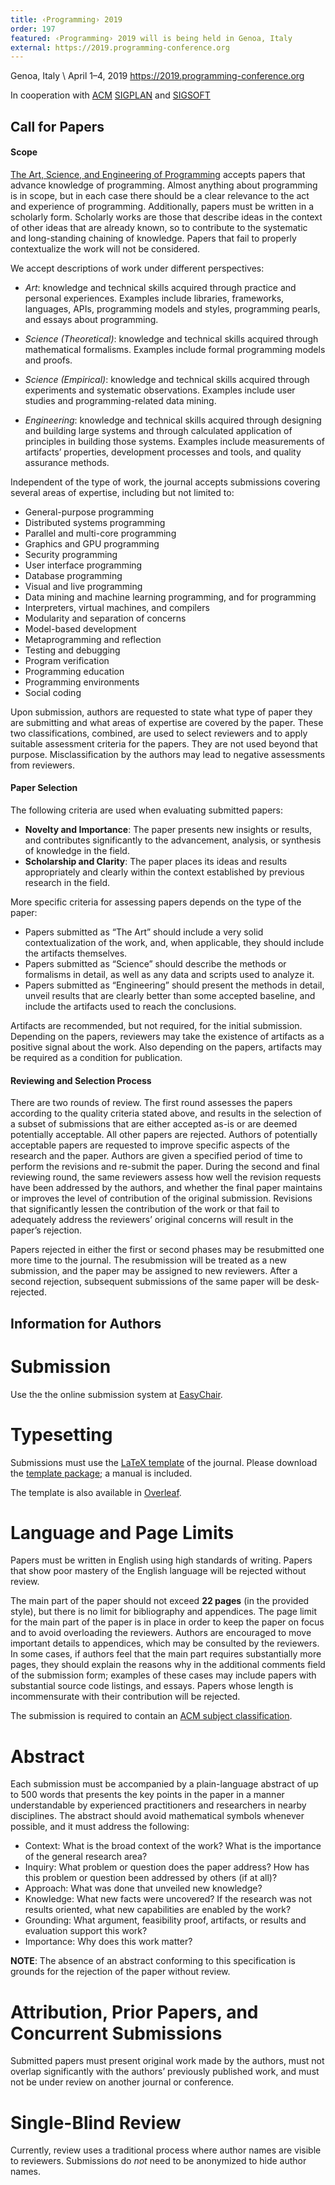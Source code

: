 ```yaml
---
title: ‹Programming› 2019
order: 197
featured: ‹Programming› 2019 will is being held in Genoa, Italy
external: https://2019.programming-conference.org
---
```


Genoa, Italy \\
April 1–4, 2019
<https://2019.programming-conference.org>

In cooperation with [ACM](http://www.acm.org/) [SIGPLAN](http://www.sigplan.org/) and [SIGSOFT](http://www.sigsoft.org/)

Call for Papers
---------------

#### Scope

[The Art, Science, and Engineering of Programming](http://programming-journal.org/ "The Programming Journal") accepts papers that advance knowledge of programming. Almost anything about programming is in scope, but in each case there should be a clear relevance to the act and experience of programming. Additionally, papers must be written in a scholarly form. Scholarly works are those that describe ideas in the context of other ideas that are already known, so to contribute to the systematic and long-standing chaining of knowledge. Papers that fail to properly contextualize the work will not be considered.

We accept descriptions of work under different perspectives:

* *Art*: knowledge and technical skills acquired through practice and personal experiences. Examples include libraries, frameworks, languages, APIs, programming models and styles, programming pearls, and essays about programming.

* *Science (Theoretical)*: knowledge and technical skills acquired through mathematical formalisms. Examples include formal programming models and proofs.

* *Science (Empirical)*: knowledge and technical skills acquired through experiments and systematic observations. Examples include user studies and programming-related data mining.

* *Engineering*: knowledge and technical skills acquired through designing and building large systems and through calculated application of principles in building those systems. Examples include measurements of artifacts’ properties, development processes and tools, and quality assurance methods.

Independent of the type of work, the journal accepts submissions covering several areas of expertise, including but not limited to:

*   General-purpose programming
*   Distributed systems programming
*   Parallel and multi-core programming
*   Graphics and GPU programming
*   Security programming
*   User interface programming
*   Database programming
*   Visual and live programming
*   Data mining and machine learning programming, and for programming
*   Interpreters, virtual machines, and compilers
*   Modularity and separation of concerns
*   Model-based development
*   Metaprogramming and reflection
*   Testing and debugging
*   Program verification
*   Programming education
*   Programming environments
*   Social coding

Upon submission, authors are requested to state what type of paper they are submitting and what areas of expertise are covered by the paper. These two classifications, combined, are used to select reviewers and to apply suitable assessment criteria for the papers. They are not used beyond that purpose. Misclassification by the authors may lead to negative assessments from reviewers.

#### Paper Selection

The following criteria are used when evaluating submitted papers:

  * **Novelty and Importance**: The paper presents new insights or results, and contributes significantly to the advancement, analysis, or synthesis of knowledge in the field.
  * **Scholarship and Clarity**: The paper places its ideas and results appropriately and clearly within the context established by previous research in the field.

More specific criteria for assessing papers depends on the type of the paper:

  * Papers submitted as “The Art” should include a very solid contextualization of the work, and, when applicable, they should include the artifacts themselves.
  *  Papers submitted as “Science” should describe the methods or formalisms in detail, as well as any data and scripts used to analyze it.
  * Papers submitted as “Engineering” should present the methods in detail, unveil results that are clearly better than some accepted baseline, and include the artifacts used to reach the conclusions.

Artifacts are recommended, but not required, for the initial submission. Depending on the papers, reviewers may take the existence of artifacts as a positive signal about the work. Also depending on the papers, artifacts may be required as a condition for publication.

#### Reviewing and Selection Process

There are two rounds of review. The first round assesses the papers according to the quality criteria stated above, and results in the selection of a subset of submissions that are either accepted as-is or are deemed potentially acceptable. All other papers are rejected. Authors of potentially acceptable papers are requested to improve specific aspects of the research and the paper. Authors are given a specified period of time to perform the revisions and re-submit the paper. During the second and final reviewing round, the same reviewers assess how well the revision requests have been addressed by the authors, and whether the final paper maintains or improves the level of contribution of the original submission. Revisions that significantly lessen the contribution of the work or that fail to adequately address the reviewers’ original concerns will result in the paper’s rejection.

Papers rejected in either the first or second phases may be resubmitted one more time to the journal. The resubmission will be treated as a new submission, and the paper may be assigned to new reviewers. After a second rejection, subsequent submissions of the same paper will be desk-rejected.

Information for Authors
-----------------------

# Submission 
Use the the online submission system at [EasyChair][submit]. 

# Typesetting

Submissions must use the [LaTeX template][latex template] of the journal. Please download the [template package][template package]; a manual is included.

The template is also available in [Overleaf][overleaf].

# Language and Page Limits

Papers must be written in English using high standards of writing. Papers that show poor mastery of the English language will be rejected without review.

The main part of the paper should not exceed **22 pages** (in the provided style), but there is no limit for bibliography and appendices. The page limit for the main part of the paper is in place in order to keep the paper on focus and to avoid overloading the reviewers. Authors are encouraged to move important details to appendices, which may be consulted by the reviewers. In some cases, if authors feel that the main part requires substantially more pages, they should explain the reasons why in the additional comments field of the submission form; examples of these cases may include papers with substantial source code listings, and essays. Papers whose length is incommensurate with their contribution will be rejected.

The submission is required to contain an [ACM subject classification][ccs].

# Abstract

Each submission must be accompanied by a plain-language abstract of up to 500 words that presents the key points in the paper in a manner understandable by experienced practitioners and researchers in nearby disciplines. The abstract should avoid mathematical symbols whenever possible, and it must address the following:

- Context: What is the broad context of the work? What is the importance of the general research area? 
- Inquiry: What problem or question does the paper address? How has this problem or question been addressed by others (if at all)? 
- Approach: What was done that unveiled new knowledge? 
- Knowledge: What new facts were uncovered? If the research was not results oriented, what new capabilities are enabled by the work? 
- Grounding: What argument, feasibility proof, artifacts, or results and evaluation support this work? 
- Importance: Why does this work matter? 

**NOTE**: The absence of an abstract conforming to this specification is grounds for the rejection of the paper without review.

# Attribution, Prior Papers, and Concurrent Submissions

Submitted papers must present original work made by the authors, must not overlap significantly with the authors’ previously published work, and must not be under review on another journal or conference.

# Single-Blind Review

Currently, review uses a traditional process where author names are visible to reviewers. Submissions do *not* need to be anonymized to hide author names.

[submit]: https://easychair.org/conferences/?conf=programming2019
[ccs]: https://dl.acm.org/ccs/ccs.cfm
[latex template]: https://github.com/programming-journal/programming/releases
[template package]: https://github.com/programming-journal/programming/releases/download/v1.3a/programming-template_v1.3a.zip
[overleaf]: https://www.overleaf.com/articles/programming/kzcgbdsnnyyt